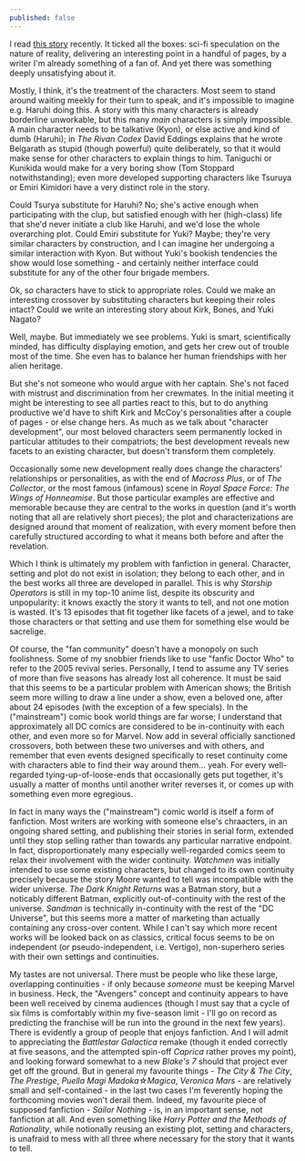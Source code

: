 ```yaml
---
published: false
---
```


I read [this story](http://www.fanfiction.net/s/5389450/) recently. It ticked all the boxes: sci-fi speculation on the nature of reality, delivering an interesting point in a handful of pages, by a writer I'm already something of a fan of. And yet there was something deeply unsatisfying about it.

Mostly, I think, it's the treatment of the characters. Most seem to stand around waiting meekly for their turn to speak, and it's impossible to imagine e.g. Haruhi doing this. A story with this many characters is already borderline unworkable, but this many *main* characters is simply impossible. A main character needs to be talkative (Kyon), or else active and kind of dumb (Haruhi); in *The Rivan Codex* David Eddings explains that he wrote Belgarath as stupid (though powerful) quite deliberately, so that it would make sense for other characters to explain things to him. Taniguchi or Kunikida would make for a very boring show (Tom Stoppard notwithstanding); even more developed supporting characters like Tsuruya or Emiri Kimidori have a very distinct role in the story.

Could Tsurya substitute for Haruhi? No; she's active enough when participating with the clup, but satisfied enough with her (high-class) life that she'd never initiate a club like Haruhi, and we'd lose the whole overarching plot. Could Emiri substitute for Yuki? Maybe; they're very similar characters by construction, and I can imagine her undergoing a similar interaction with Kyon. But without Yuki's bookish tendencies the show would lose something - and certainly neither interface could substitute for any of the other four brigade members.

Ok, so characters have to stick to appropriate roles. Could we make an interesting crossover by substituting characters but keeping their roles intact? Could we write an interesting story about Kirk, Bones, and Yuki Nagato?

Well, maybe. But immediately we see problems. Yuki is smart, scientifically minded, has difficulty displaying emotion, and gets her crew out of trouble most of the time. She even has to balance her human friendships with her alien heritage.

But she's not someone who would argue with her captain. She's not faced with mistrust and discrimination from her crewmates. In the initial meeting it might be interesting to see all parties react to this, but to do anything productive we'd have to shift Kirk and McCoy's personalities after a couple of pages - or else change hers. As much as we talk about "character development", our most beloved characters seem permanently locked in particular attitudes to their compatriots; the best development reveals new facets to an existing character, but doesn't transform them completely.

Occasionally some new development really does change the characters' relationships or personalities, as with the end of *Macross Plus*, or of *The Collector*, or the most famous (infamous) scene in *Royal Space Force: The Wings of Honneamise*. But those particular examples are effective and memorable because they are central to the works in question (and it's worth noting that all are relatively short pieces); the plot and characterizations are designed around that moment of realization, with every moment before then carefully structured according to what it means both before and after the revelation.

Which I think is ultimately my problem with fanfiction in general. Character, setting and plot do not exist in isolation; they belong to each other, and in the best works all three are developed in parallel. This is why *Starship Operators* is still in my top-10 anime list, despite its obscurity and unpopularity: it knows exactly the story it wants to tell, and not one motion is wasted. It's 13 episodes that fit together like facets of a jewel, and to take those characters or that setting and use them for something else would be sacrelige.

Of course, the "fan community" doesn't have a monopoly on such foolishness. Some of my snobbier friends like to use "fanfic Doctor Who" to refer to the 2005 revival series. Personally, I tend to assume any TV series of more than five seasons has already lost all coherence. It must be said that this seems to be a particular problem with American shows; the British seem more willing to draw a line under a show, even a beloved one, after about 24 episodes (with the exception of a few specials). In the ("mainstream") comic book world things are far worse; I understand that approximately all DC comics are considered to be in-continuity with each other, and even more so for Marvel. Now add in several officially sanctioned crossovers, both between these two universes and with others, and remember that even events designed specifically to reset continuity come with characters able to find their way around them... yeah. For every well-regarded tying-up-of-loose-ends that occasionally gets put together, it's usually a matter of months until another writer reverses it, or comes up with something even more egregious.

In fact in many ways the ("mainstream") comic world is itself a form of fanfiction. Most writers are working with someone else's chraacters, in an ongoing shared setting, and publishing their stories in serial form, extended until they stop selling rather than towards any particular narrative endpoint. In fact, disproportionately many especially well-regarded comics seem to relax their involvement with the wider continuity. *Watchmen* was initially intended to use some existing characters, but changed to its own continuity precisely because the story Moore wanted to tell was incompatible with the wider universe. *The Dark Knight Returns* was a Batman story, but a noticably different Batman, explicitly out-of-continuity with the rest of the universe. *Sandman* is technically in-continuity with the rest of the "DC Universe", but this seems more a matter of marketing than actually containing any cross-over content. While I can't say which more recent works will be looked back on as classics, critical focus seems to be on independent (or pseudo-independent, i.e. Vertigo), non-superhero series with their own settings and continuities.

My tastes are not universal. There must be people who like these large, overlapping continuities - if only because *someone* must be keeping Marvel in business. Heck, the "Avengers" concept and continuity appears to have been well received by cinema audiences (though I must say that a cycle of six films is comfortably within my five-season limit - I'll go on record as predicting the franchise will be run into the ground in the next few years). There is evidently a group of people that enjoys fanfiction. And I will admit to appreciating the *Battlestar Galactica* remake (though it ended correctly at five seasons, and the attempted spin-off *Caprica* rather proves my point), and looking forward somewhat to a new *Blake's 7* should that project ever get off the ground. But in general my favourite things - *The City & The City*, *The Prestige*, *Puella Magi Madoka☆Magica*, *Veronica Mars* - are relatively small and self-contained - in the last two cases I'm feverently hoping the forthcoming movies won't derail them. Indeed, my favourite piece of supposed fanfiction - *Sailor Nothing* - is, in an important sense, not fanfiction at all. And even something like *Harry Potter and the Methods of Rationality*, while notionally reusing an existing plot, setting and characters, is unafraid to mess with all three where necessary for the story that it wants to tell.